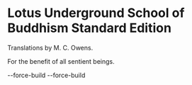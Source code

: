 # Lotus Underground School of Buddhism Standard Edition

Translations by M. C. Owens.

For the benefit of all sentient beings.

--force-build
--force-build
